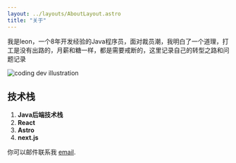 ```yaml
---
layout: ../layouts/AboutLayout.astro
title: "关于"
---
```


我是leon，一个8年开发经验的Java程序员，面对裁员潮，我明白了一个道理，打工是没有出路的，月薪和糖一样，都是需要戒断的，这里记录自己的转型之路和问题记录

<div>
  <img src="/assets/dev.svg" class="sm:w-1/2 mx-auto" alt="coding dev illustration">
</div>

## 技术栈

1. **Java后端技术栈**
2. **React**
3. **Astro**
4. **next.js**

你可以邮件联系我 [email](mailto:nculeonzeng@gmail.com).
